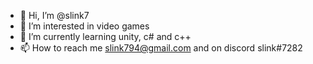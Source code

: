 - 👋 Hi, I’m @slink7
- 👀 I’m interested in video games
- 🌱 I’m currently learning unity, c# and c++
- 📫 How to reach me slink794@gmail.com and on discord slink#7282

<!---
slink7/slink7 is a ✨ special ✨ repository because its `README.md` (this file) appears on your GitHub profile.
You can click the Preview link to take a look at your changes.
--->
